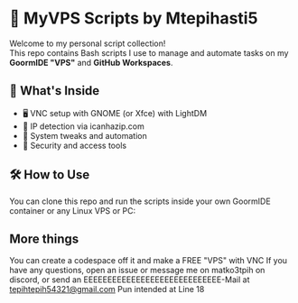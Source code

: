 # 🧠 MyVPS Scripts by Mtepihasti5

Welcome to my personal script collection!  
This repo contains Bash scripts I use to manage and automate tasks on my **GoormIDE "VPS"** and **GitHub Workspaces**.

## 🚀 What's Inside

- 🖥️ VNC setup with GNOME (or Xfce) with LightDM
- 📡 IP detection via icanhazip.com
- 🧰 System tweaks and automation
- 🔐 Security and access tools

## 🛠️ How to Use

You can clone this repo and run the scripts inside your own GoormIDE container or any Linux VPS or PC:
## More things ##
You can create a codespace off it and make a FREE "VPS" with VNC
If you have any questions, open an issue or message me on matko3tpih on discord, or send an EEEEEEEEEEEEEEEEEEEEEEEEEEEEE-Mail at tepihtepih54321@gmail.com
Pun intended at Line 18
